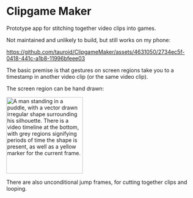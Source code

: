 # Clipgame Maker

Prototype app for stitching together video clips into games.

Not maintained and unlikely to build, but still works on my phone:

https://github.com/tauroid/ClipgameMaker/assets/4631050/2734ec5f-0418-441c-a1b8-11996bfeee03

The basic premise is that gestures on screen regions take you to a timestamp in another video clip (or the same video clip).

The screen region can be hand drawn:

<img src="https://github.com/tauroid/ClipgameMaker/assets/4631050/c53b1e9d-d583-43dc-9c60-9d89366c2f56" width="200" alt="A man standing in a puddle, with a vector drawn irregular shape surrounding his silhouette. There is a video timeline at the bottom, with grey regions signifying periods of time the shape is present, as well as a yellow marker for the current frame." />


There are also unconditional jump frames, for cutting together clips and looping.

